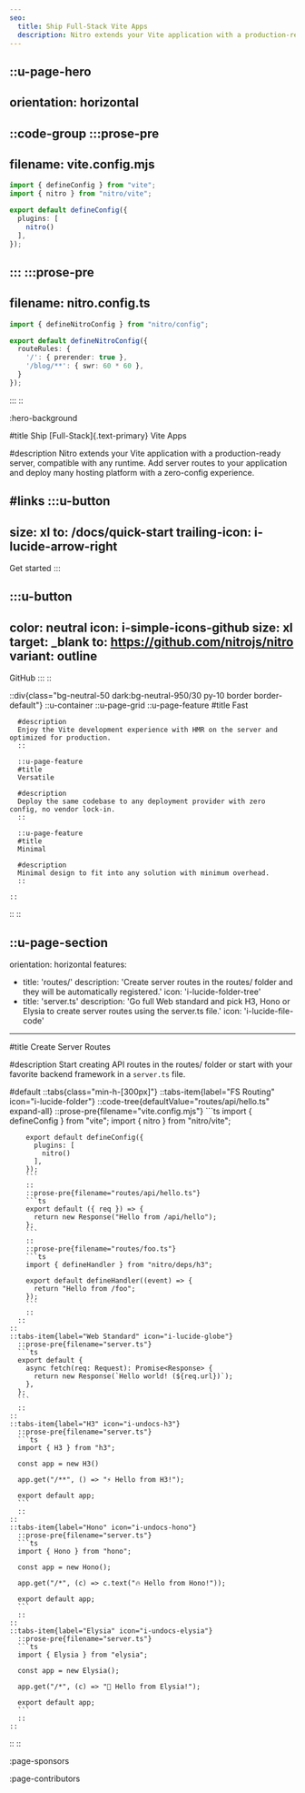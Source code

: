```yaml
---
seo:
  title: Ship Full-Stack Vite Apps
  description: Nitro extends your Vite application with a production-ready server, compatible with any runtime. Add server routes to your application and deploy many hosting platform with a zero-config experience.
---
```


::u-page-hero
---
orientation: horizontal
---
::code-group
  :::prose-pre
  ---
  filename: vite.config.mjs
  ---
  ```ts
  import { defineConfig } from "vite";
  import { nitro } from "nitro/vite";

  export default defineConfig({
    plugins: [
      nitro()
    ],
  });
  ```
  :::
  :::prose-pre
  ---
  filename: nitro.config.ts
  ---
  ```ts
  import { defineNitroConfig } from "nitro/config";

  export default defineNitroConfig({
    routeRules: {
      '/': { prerender: true },
      '/blog/**': { swr: 60 * 60 },
    }
  });
  ```
  :::
::

:hero-background

#title
Ship [Full-Stack]{.text-primary} Vite Apps

#description
Nitro extends your Vite application with a production-ready server, compatible with any runtime. Add server routes to your application and deploy many hosting platform with a zero-config experience.

#links
  :::u-button
  ---
  size: xl
  to: /docs/quick-start
  trailing-icon: i-lucide-arrow-right
  ---
  Get started
  :::

  :::u-button
  ---
  color: neutral
  icon: i-simple-icons-github
  size: xl
  target: _blank
  to: https://github.com/nitrojs/nitro
  variant: outline
  ---
  GitHub
  :::
::

::div{class="bg-neutral-50 dark:bg-neutral-950/30 py-10 border border-default"}
  ::u-container
    ::u-page-grid
      ::u-page-feature
      #title
      Fast

      #description
      Enjoy the Vite development experience with HMR on the server and optimized for production.
      ::

      ::u-page-feature
      #title
      Versatile

      #description
      Deploy the same codebase to any deployment provider with zero config, no vendor lock-in.
      ::

      ::u-page-feature
      #title
      Minimal

      #description
      Minimal design to fit into any solution with minimum overhead.
      ::

    ::
  ::
::

::u-page-section
---
orientation: horizontal
features:
  - title: 'routes/'
    description: 'Create server routes in the routes/ folder and they will be automatically registered.'
    icon: 'i-lucide-folder-tree'
  - title: 'server.ts'
    description: 'Go full Web standard and pick H3, Hono or Elysia to create server routes using the server.ts file.'
    icon: 'i-lucide-file-code'
---
#title
Create Server Routes

#description
Start creating API routes in the routes/ folder or start with your favorite backend framework in a `server.ts` file.

#default
  ::tabs{class="min-h-[300px]"}
    ::tabs-item{label="FS Routing" icon="i-lucide-folder"}
      ::code-tree{defaultValue="routes/api/hello.ts" expand-all}
        ::prose-pre{filename="vite.config.mjs"}
        ```ts
        import { defineConfig } from "vite";
        import { nitro } from "nitro/vite";

        export default defineConfig({
          plugins: [
            nitro()
          ],
        });
        ```
        ::
        ::prose-pre{filename="routes/api/hello.ts"}
        ```ts
        export default ({ req }) => {
          return new Response("Hello from /api/hello");
        };
        ```
        ::
        ::prose-pre{filename="routes/foo.ts"}
        ```ts
        import { defineHandler } from "nitro/deps/h3";

        export default defineHandler((event) => {
          return "Hello from /foo";
        });
        ```
        ::
      ::
    ::
    ::tabs-item{label="Web Standard" icon="i-lucide-globe"}
      ::prose-pre{filename="server.ts"}
      ```ts
      export default {
        async fetch(req: Request): Promise<Response> {
          return new Response(`Hello world! (${req.url})`);
        },
      };
      ```
      ::
    ::
    ::tabs-item{label="H3" icon="i-undocs-h3"}
      ::prose-pre{filename="server.ts"}
      ```ts
      import { H3 } from "h3";

      const app = new H3()

      app.get("/**", () => "⚡️ Hello from H3!");

      export default app;
      ```
      ::
    ::
    ::tabs-item{label="Hono" icon="i-undocs-hono"}
      ::prose-pre{filename="server.ts"}
      ```ts
      import { Hono } from "hono";

      const app = new Hono();

      app.get("/*", (c) => c.text("🔥 Hello from Hono!"));

      export default app;
      ```
      ::
    ::
    ::tabs-item{label="Elysia" icon="i-undocs-elysia"}
      ::prose-pre{filename="server.ts"}
      ```ts
      import { Elysia } from "elysia";

      const app = new Elysia();

      app.get("/*", (c) => "🦊 Hello from Elysia!");

      export default app;
      ```
      ::
    ::
  ::
::

:page-sponsors

:page-contributors
